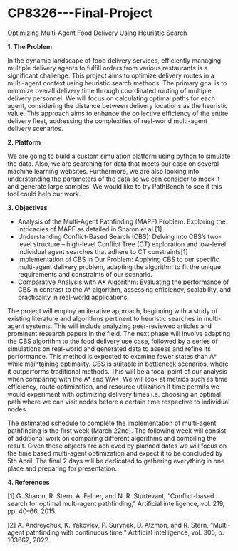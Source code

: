 # CP8326---Final-Project
Optimizing Multi-Agent Food Delivery Using Heuristic Search 


**1. The Problem**

In the dynamic landscape of food delivery services, efficiently managing multiple delivery agents to fulfill orders from various restaurants is a significant challenge. This project aims to optimize delivery routes in a multi-agent context using heuristic search methods. The primary goal is to minimize overall delivery time through coordinated routing of multiple delivery personnel. We will focus on calculating optimal paths for each agent, considering the distance between delivery locations as the heuristic value. This approach aims to enhance the collective efficiency of the entire delivery fleet, addressing the complexities of real-world multi-agent delivery scenarios.


**2. Platform**

We are going to build a custom simulation platform using python to simulate the data. Also, we are searching for data that meets our case on several machine learning websites. Furthermore, we are also looking into understanding the parameters of the data so we can consider to mock it and generate large samples. We would like to try PathBench to see if this tool could help our work. 


**3. Objectives**

 - Analysis of the Multi-Agent Pathfinding (MAPF) Problem: Exploring the intricacies of MAPF as detailed in Sharon et al.​​[1].
 - Understanding Conflict-Based Search (CBS): Delving into CBS’s two-level structure – high-level Conflict Tree (CT) exploration and low-level individual agent searches that adhere to CT constraints​[1]
 - Implementation of CBS in Our Problem: Applying CBS to our specific multi-agent delivery problem, adapting the algorithm to fit the unique requirements and constraints of our scenario.
 - Comparative Analysis with A* Algorithm: Evaluating the performance of CBS in contrast to the A* algorithm, assessing efficiency, scalability, and practicality in real-world applications.

The project will employ an iterative approach, beginning with a study of existing literature and algorithms pertinent to heuristic searches in multi-agent systems. This will include analyzing peer-reviewed articles and prominent research papers in the field. The next phase will involve adapting the CBS algorithm to the food delivery use case, followed by a series of simulations on real-world and generated data to assess and refine its performance. This method is expected to examine fewer states than A* while maintaining optimality​​. CBS is suitable in bottleneck scenarios, where it outperforms traditional methods. This will be a focal point of our analysis​ when comparing with the A* and WA*. We will look at metrics such as time efficiency, route optimization, and resource utilization If time permits we would experiment with optimizing delivery times i.e. choosing an optimal path where we can visit nodes before a certain time respective to individual nodes. 

The estimated schedule to complete the implementation of multi-agent pathfinding is the first week (March 22nd). The following week will consist of additional work on comparing different algorithms and compiling the result. Given these objects are achieved by planned dates we will focus on the time based multi-agent optimization and expect it to be concluded by 5th April. The final 2 days will be dedicated to gathering everything in one place and preparing for presentation.

 
**4. References**

[1] G. Sharon, R. Stern, A. Felner, and N. R. Sturtevant, “Conflict-based search for optimal multi-agent pathfinding,” Artificial intelligence, vol. 219, pp. 40–66, 2015.

[2] A. Andreychuk, K. Yakovlev, P. Surynek, D. Atzmon, and R. Stern, “Multi-agent pathfinding with continuous time,” Artificial intelligence, vol. 305, p. 103662, 2022.
